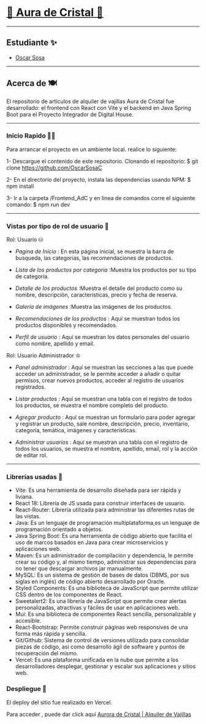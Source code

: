 # [🔮 Aura de Cristal 🔮](https://github.com/OscarSosaC)

---
## Estudiante ✨

- [Oscar Sosa](https://github.com/OscarSosaC)

---
## Acerca de 🍽️

El repositorio de articulos de alquiler de vajillas Aura de Cristal fue desarrollado: el frontend con React con Vite y el backend en Java Spring Boot para el Proyecto Integrador de Digital House.

---
### Inicio Rapido 🏃‍♀️

Para arrancar el proyecto en un ambiente local. realice lo siguiente:

1- Descargue el contenido de este repositorio. Clonando el repositorio: $ git clone https://github.com/OscarSosaC

2- En el directorio del proyecto, instala las dependencias usando NPM: $ npm install

3- Ir a la carpeta /Frontend_AdC y en linea de comandos corre el siguiente comando: $ npm run dev

---
### Vistas por tipo de rol de usuario 👤

Rol: Usuario ⛁

- *Pagina de Inicio* : En esta página inicial, se muestra la barra de busqueda, las categorias, las recomendaciones de productos. 

- *Lista de los productos por categoria* :Muestra los productos por su tipo de categoría.

- *Detalle de los productos* :Muestra el detalle del producto como su nombre, descripción, características, precio y fecha de reserva.

- *Galería de imágenes* :Muestra las imágenes de los productos.

- *Recomendaciones de los productos* : Aquí se muestran todos los productos disponibles y recomendados.

- *Perfil de usuario* : Aquí se muestran los datos personales del usuario como nombre, apellido y email.

Rol: Usuario Administrador ♔

- *Panel administrador* : Aquí se muestran las secciones a las que puede acceder un administrador, se le permite acceder a añadir o quitar permisos, crear nuevos productos, acceder al registro de usuarios registrados.

- *Listar productos* : Aquí se muestran una tabla con el registro de todos los productos, se muestra el nombre completo del producto.

- *Agregar producto* : Aquí se muestran un formulario para poder agregar y registrar un producto, sale nombre, descripción, precio, inventario, categoría, temática, imágenes y características.

- *Administrar usuarios* : Aquí se muestran una tabla con el registro de todos los usuarios, se muestra el nombre, apellido, email, rol y la acción de editar rol.

---
### Librerías usadas 🍷

- Vite: Es una herramienta de desarrollo diseñada para ser rápida y liviana.
- React 18: Librería de JS usada para construir interfaces de usuario.
- React-Router: Librería utilizada para administrar las diferentes rutas de las vistas.
- Java: Es un lenguaje de programación multiplataforma,es un lenguaje de programación orientado a objetos.
- Java Spring Boot: Es una herramienta de código abierto que facilita el uso de marcos basados ​​en Java para crear microservicios y aplicaciones web.
- Maven: Es un administrador de compilación y dependencia, le permite crear su código y, al mismo tiempo, administrar sus dependencias para no tener que descargar archivos jar manualmente.
- MySQL: Es un sistema de gestión de bases de datos (DBMS, por sus siglas en inglés) de código abierto desarrollado por Oracle.
- Styled Components: Es una biblioteca de JavaScript que permite utilizar CSS dentro de los componentes de React.
- Sweetalert2: Es una librería de JavaScript que permite crear alertas personalizadas, atractivas y fáciles de usar en aplicaciones web.
- Mui: Es una biblioteca de componentes React sencilla, personalizable y accesible.
- React-Bootstrap: Permite construir páginas web responsives de una forma más rápida y sencilla.
- Git/Github: Sistema de control de versiones utilizado para consolidar piezas de código, así como desarrollo ágil de software y puntos de recuperación del mismo.
- Vercel: Es una plataforma unificada en la nube que permite a los desarrolladores desplegar, gestionar y escalar sus aplicaciones y sitios web.

### Despliegue 🚀

El deploy del sitio fue realizado en Vercel. 

Para acceder , puede dar click aquí [Aurora de Cristal | Alquiler de Vajillas](https://aura-de-cristal.vercel.app/)